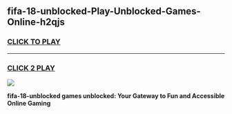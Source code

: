 
## fifa-18-unblocked-Play-Unblocked-Games-Online-h2qjs
<h3>
<a href="https://premium76.site?title=fifa-18-unblocked&ref=25A">CLICK TO PLAY</a></h3>
<hr>

<h3>
<a href="https://premium76.site?title=fifa-18-unblocked&ref=25A">CLICK 2 PLAY</a>
  
</h3>

<a href="https://premium76.site?title=fifa-18-unblocked&ref=25A"><img src="https://clearcache.store/games.png"></a>


**fifa-18-unblocked games unblocked: Your Gateway to Fun and Accessible Online Gaming**
